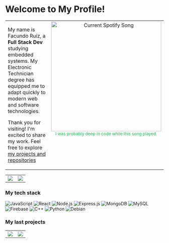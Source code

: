 # Welcome to My Profile!

<table>
  <tr>
    <td valign="top" width="565">
      <p>My name is Facundo Ruiz, a <Strong> Full Stack Dev </Strong> studying embedded systems. My Electronic Technician degree has equipped me to adapt quickly to modern web and software technologies.


</p>
      <p>Thank you for visiting! I'm excited to share my work. Feel free to explore <a href="https://github.com/facumruiz?tab=repositories">my projects and repositories</a></p>
    </td>
    <td valign="top" width="325">
<div align="center">
  <a href="https://facundoruizdev.pythonanywhere.com/link">
    <img src="https://facundoruizdev.pythonanywhere.com/?theme=dark" alt="Current Spotify Song" width="350">
  </a>
</div>
      <div align="center">
          <sub style="color: #1DB954;">I was probably deep in code while this song played.</sub>
      </div>
    </td>
  </tr>
</table>

<table>
  <tr>
    <td valign="top">
      <a href="https://github.com/anuraghazra/github-readme-stats">
        <img src="https://github-readme-stats.vercel.app/api?username=facumruiz&show_icons=true&theme=transparent&title_color=ffffff&card_width=400&hide_border=true" />
      </a>
    </td>
    <td valign="top">
      <a href="https://github.com/anuraghazra/github-readme-stats">
        <img src="https://github-readme-stats.vercel.app/api/top-langs/?username=facumruiz&layout=compact&theme=transparent&title_color=ffffff&card_width=400&hide_border=true" />
      </a>
    </td>
  </tr>
</table>

### My tech stack
![JavaScript](https://img.shields.io/badge/-JavaScript-eed718?style=flat&logo=javascript&logoColor=ffffff)
![React](https://img.shields.io/badge/-React-000000?style=flat&logo=react&logoColor=00c8ff)
![Node.js](https://img.shields.io/badge/-Node.js-3C873A?style=flat&logo=Node.js&logoColor=white)
![Express.js](https://img.shields.io/badge/-Express.js-787878?style=flat)
![MongoDB](https://img.shields.io/badge/-MongoDB-4DB33D?style=flat&logo=mongodb&logoColor=FFFFFF)
![MySQL](https://img.shields.io/badge/-MySQL-F29111?style=flat&logo=mysql&logoColor=FFFFFF)
![Firebase](https://img.shields.io/badge/-Firebase-FFA611?style=flat&logo=firebase&logoColor=FFFFFF)
![C++](https://img.shields.io/badge/-C%20&%20C++-659ad2?style=flat&logo=c%2B%2B&logoColor=ffffff)
![Python](https://img.shields.io/badge/-Python-black?style=flat&logo=python&logoColor=white)
![Debian](https://img.shields.io/badge/-Debian-A81D33?style=flat&logo=debian&logoColor=white)


### My last projects
<table>
  <tr>
    <td valign="top">
      <a href="https://github.com/facumruiz/nodejs-api">
        <img src="https://github-readme-stats.vercel.app/api/pin/?username=facumruiz&repo=nodejs-api&theme=transparent&title_color=ffffff&card_width=400&hide_border=true" />
      </a>
    </td>
    <td valign="top">
      <a href="https://github.com/facumruiz/ESP-RC522">
        <img src="https://github-readme-stats.vercel.app/api/pin/?username=facumruiz&repo=ESP-RC522&theme=transparent&title_color=ffffff&card_width=400&hide_border=true" />
      </a>
    </td>
  </tr>
</table>
